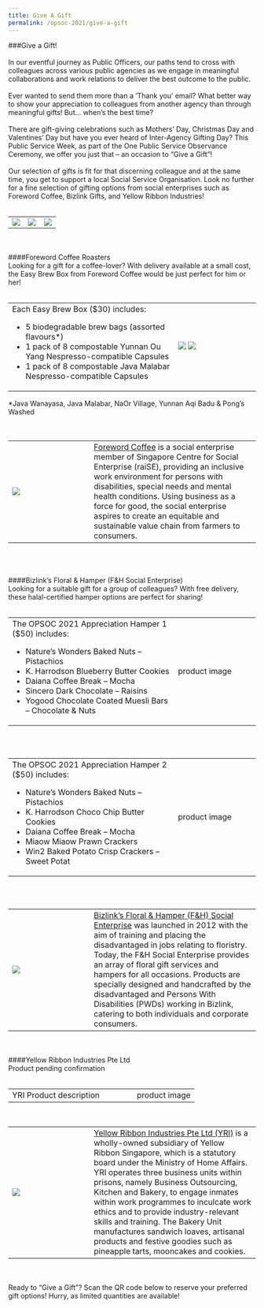 ```yaml
---
title: Give A Gift
permalink: /opsoc-2021/give-a-gift
---
```

###Give a Gift!<br>
<br>
In our eventful journey as Public Officers, our paths tend to cross with colleagues across various public agencies as we engage in meaningful collaborations and work relations to deliver the best outcome to the public.<br>
<br>
Ever wanted to send them more than a ‘Thank you’ email? What better way to show your appreciation to colleagues from another agency than through meaningful gifts! But… when’s the best time?<br>
<br>
There are gift-giving celebrations such as Mothers’ Day, Christmas Day and Valentines’ Day but have you ever heard of Inter-Agency Gifting Day? This Public Service Week, as part of the One Public Service Observance Ceremony, we offer you just that – an occasion to “Give a Gift”!<br>
<br>
Our selection of gifts is fit for that discerning colleague and at the same time, you get to support a local Social Service Organisation. Look no further for a fine selection of gifting options from social enterprises such as Foreword Coffee, Bizlink Gifts, and Yellow Ribbon Industries!<br>
<br>
<table>
  <tr>
    <td width="33%"><img src="/images/OPSOC_Logo-Foreword.png"></td>
    <td width="33%"><img src="/images/OPSOC_Logo-Bizlink.jpg"></td>
    <td width="33%"><img src="/images/OPSOC_Logo-YRI.png"></td>
  </tr> 
</table>
<br>
<br>
####Foreword Coffee Roasters<br>
Looking for a gift for a coffee-lover? With delivery available at a small cost, the Easy Brew Box from Foreword Coffee would be just perfect for him or her!<br>
<br>
<table>
  <tr>
    <td width="67%">
      Each Easy Brew Box ($30) includes:<br>
      <ul>
        <li>5 biodegradable brew bags (assorted flavours*)
        <li>1 pack of 8 compostable Yunnan Ou Yang Nespresso-compatible Capsules
        <li>1 pack of 8 compostable Java Malabar Nespresso-compatible Capsules
      </ul>
    </td>
    <td width="33%">
      <img src="/images/OPSOC_Logo-EasyBrewBox1.jpg">
      <img src="/images/OPSOC_Logo-EasyBrewBox2.jpg">
    </td>
  </tr>
 </table>
*Java Wanayasa, Java Malabar, NaOr Village, Yunnan Aqi Badu & Pong’s Washed<br>
<br>
<br>
<table>
  <tr>
    <td width="33%"><img src="/images/OPSOC_Logo-Foreword.png"></td>
    <td width="67%"><a href="https://www.forewordcoffee.com">Foreword Coffee</a> is a social enterprise member of Singapore Centre for Social Enterprise (raiSE), providing an inclusive work environment for persons with disabilities, special needs and mental health conditions. Using business as a force for good, the social enterprise aspires to create an equitable and sustainable value chain from farmers to consumers.
    </td>
  </tr>
 </table>
<br>
<br>
<br>
####Bizlink’s Floral & Hamper (F&H Social Enterprise)<br>
Looking for a suitable gift for a group of colleagues? With free delivery, these halal-certified hamper options are perfect for sharing!<br>
<br>
<table>
  <tr>
    <td width="67%">
      The OPSOC 2021 Appreciation Hamper 1 ($50) includes:<br>
      <ul>
        <li>Nature’s Wonders Baked Nuts – Pistachios
        <li>K. Harrodson Blueberry Butter Cookies
        <li>Daiana Coffee Break – Mocha
        <li>Sincero Dark Chocolate – Raisins
        <li>Yogood Chocolate Coated Muesli Bars – Chocolate & Nuts
      </ul>
    </td>
    <td width="33%">
        product image
    </td>
  </tr>
 </table>
<br>
<br>
<table>
  <tr>
    <td width="67%">
      The OPSOC 2021 Appreciation Hamper 2 ($50) includes:<br>
      <ul>
        <li>Nature’s Wonders Baked Nuts – Pistachios
        <li>K. Harrodson Choco Chip Butter Cookies
        <li>Daiana Coffee Break – Mocha
        <li>Miaow Miaow Prawn Crackers
        <li>Win2 Baked Potato Crisp Crackers – Sweet Potat
      </ul>
    </td>
    <td width="33%">
        product image
    </td>
  </tr>
 </table>
<br>
<br>
<table>
  <tr>
    <td width="33%"><img src="/images/OPSOC_Logo-Bizlink.jpg"></td>
    <td width="67%"><a href="https://www.gift.org.sg">Bizlink’s Floral & Hamper (F&H) Social Enterprise</a> was launched in 2012 with     the aim of training and placing the disadvantaged in jobs relating to floristry. Today, the F&H Social Enterprise provides an         array of floral gift services and hampers for all occasions. Products are specially designed and handcrafted by the disadvantaged     and Persons With Disabilities (PWDs) working in Bizlink, catering to both individuals and corporate consumers.
    </td>
  </tr>
 </table>
<br>
<br>
####Yellow Ribbon Industries Pte Ltd<br>
Product pending confirmation<br>
<br>
<table>
  <tr>
    <td width="67%">
      YRI Product description<br>
    </td>
    <td width="33%">product image
    </td>
  </tr>
 </table>
<br>
<table>
  <tr>
    <td width="33%"><img src="/images/OPSOC_Logo-YRI.png"></td>
    <td width="67%"><a href="https://www.yri.com.sg">Yellow Ribbon Industries Pte Ltd (YRI)</a> is a wholly-owned subsidiary of Yellow Ribbon Singapore, which is a statutory board under the Ministry of Home Affairs. YRI operates three business units within prisons, namely Business Outsourcing, Kitchen and Bakery, to engage inmates within work programmes to inculcate work ethics and to provide industry-relevant skills and training. The Bakery Unit manufactures sandwich loaves, artisanal products and festive goodies such as pineapple tarts, mooncakes and cookies.
    </td>
  </tr>
 </table>  
<br>
<br>
Ready to “Give a Gift”? Scan the QR code below to reserve your preferred gift options! Hurry, as limited quantities are available!<br>


